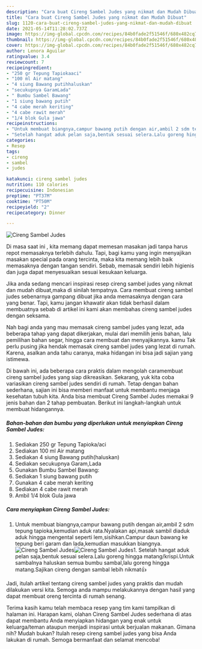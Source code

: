 ```yaml
---
description: "Cara buat Cireng Sambel Judes yang nikmat dan Mudah Dibuat"
title: "Cara buat Cireng Sambel Judes yang nikmat dan Mudah Dibuat"
slug: 1120-cara-buat-cireng-sambel-judes-yang-nikmat-dan-mudah-dibuat
date: 2021-05-14T11:28:02.737Z
image: https://img-global.cpcdn.com/recipes/84b0fade2f51546f/680x482cq70/cireng-sambel-judes-foto-resep-utama.jpg
thumbnail: https://img-global.cpcdn.com/recipes/84b0fade2f51546f/680x482cq70/cireng-sambel-judes-foto-resep-utama.jpg
cover: https://img-global.cpcdn.com/recipes/84b0fade2f51546f/680x482cq70/cireng-sambel-judes-foto-resep-utama.jpg
author: Lenora Aguilar
ratingvalue: 3.4
reviewcount: 7
recipeingredient:
- "250 gr Tepung Tapiokaaci"
- "100 ml Air matang"
- "4 siung Bawang putihhaluskan"
- "secukupnya GaramLada"
- " Bumbu Sambel Bawang"
- "1 siung bawang putih"
- "4 cabe merah keriting"
- "4 cabe rawit merah"
- "1/4 blok Gula jawa"
recipeinstructions:
- "Untuk membuat biangnya,campur bawang putih dengan air,ambil 2 sdm tepung tapioka,kemudian aduk rata.Nyalakan api,masak sambil diaduk aduk hingga mengental seperti lem,sisihkan.Campur daun bawang ke tepung beri garam dan lada,kemudian masukkan biangnya."
- "Setelah hangat aduk pelan saja,bentuk sesuai selera.Lalu goreng hingga matang/krispi.Untuk sambalnya haluskan semua bumbu sambal,lalu goreng hingga matang.Sajikan cireng dengan sambal lebih nikmat👍"
categories:
- Resep
tags:
- cireng
- sambel
- judes

katakunci: cireng sambel judes 
nutrition: 110 calories
recipecuisine: Indonesian
preptime: "PT37M"
cooktime: "PT50M"
recipeyield: "2"
recipecategory: Dinner

---
```



![Cireng Sambel Judes](https://img-global.cpcdn.com/recipes/84b0fade2f51546f/680x482cq70/cireng-sambel-judes-foto-resep-utama.jpg)

Di masa  saat ini , kita memang dapat memesan masakan jadi tanpa harus repot memasaknya terlebih dahulu. Tapi, bagi kamu yang ingin menyajikan masakan special pada orang tercinta, maka kita memang lebih baik memasaknya dengan tangan sendiri. Sebab, memasak sendiri lebih higienis dan juga dapat menyesuaikan sesuai kesukaan keluarga.

Jika anda sedang mencari inspirasi resep cireng sambel judes yang nikmat dan mudah dibuat,maka di sinilah tempatnya. Cara membuat cireng sambel judes  sebenarnya gampang dibuat jika anda memasaknya dengan cara yang benar. Tapi, kamu jangan khawatir akan tidak berhasil dalam membuatnya 
sebab di artikel ini kami akan membahas cireng sambel judes dengan seksama.  



Nah bagi anda yang mau memasak cireng sambel judes yang lezat, ada beberapa tahap yang dapat dikerjakan, mulai dari memilih jenis bahan, lalu pemilihan bahan segar, hingga cara membuat dan menyajikannya. kamu Tak perlu pusing jika hendak memasak cireng sambel judes yang lezat di rumah. Karena, asalkan anda  tahu caranya, maka hidangan ini bisa jadi sajian yang istimewa.

Di bawah ini, ada beberapa cara praktis  dalam mengolah caramembuat cireng sambel judes yang siap dikreasikan. Sekarang, yuk kita coba variasikan cireng sambel judes sendiri di rumah. Tetap dengan bahan sederhana, sajian ini bisa memberi manfaat untuk membantu menjaga kesehatan tubuh kita. Anda bisa membuat Cireng Sambel Judes memakai 9 jenis bahan dan 2 tahap pembuatan. Berikut ini langkah-langkah untuk membuat hidangannya.

<!--inarticleads1-->

##### Bahan-bahan dan bumbu yang diperlukan untuk menyiapkan Cireng Sambel Judes:

1. Sediakan 250 gr Tepung Tapioka/aci
1. Sediakan 100 ml Air matang
1. Sediakan 4 siung Bawang putih(haluskan)
1. Sediakan secukupnya Garam,Lada
1. Gunakan  Bumbu Sambel Bawang:
1. Sediakan 1 siung bawang putih
1. Gunakan 4 cabe merah keriting
1. Sediakan 4 cabe rawit merah
1. Ambil 1/4 blok Gula jawa




<!--inarticleads2-->

##### Cara menyiapkan Cireng Sambel Judes:

1. Untuk membuat biangnya,campur bawang putih dengan air,ambil 2 sdm tepung tapioka,kemudian aduk rata.Nyalakan api,masak sambil diaduk aduk hingga mengental seperti lem,sisihkan.Campur daun bawang ke tepung beri garam dan lada,kemudian masukkan biangnya.
<img src="https://img-global.cpcdn.com/steps/ae1af757344d52ad/160x128cq70/cireng-sambel-judes-langkah-memasak-1-foto.jpg" alt="Cireng Sambel Judes"><img src="https://img-global.cpcdn.com/steps/08a23757c3e9671c/160x128cq70/cireng-sambel-judes-langkah-memasak-1-foto.jpg" alt="Cireng Sambel Judes">1. Setelah hangat aduk pelan saja,bentuk sesuai selera.Lalu goreng hingga matang/krispi.Untuk sambalnya haluskan semua bumbu sambal,lalu goreng hingga matang.Sajikan cireng dengan sambal lebih nikmat👍




Jadi, itulah artikel tentang  cireng sambel judes  yang praktis dan mudah dilakukan versi kita. Semoga anda mampu melakukannya dengan hasil yang dapat membuat oreng tercinta di rumah senang. 

Terima kasih kamu telah membaca resep yang tim kami tampilkan di halaman ini. Harapan kami, olahan  Cireng Sambel Judes sederhana di atas dapat membantu Anda menyiapkan hidangan yang enak untuk keluarga/teman ataupun menjadi inspirasi untuk berjualan makanan. Gimana nih? Mudah bukan? Itulah resep cireng sambel judes yang bisa Anda lakukan di rumah. Semoga bermanfaat dan selamat mencoba!

